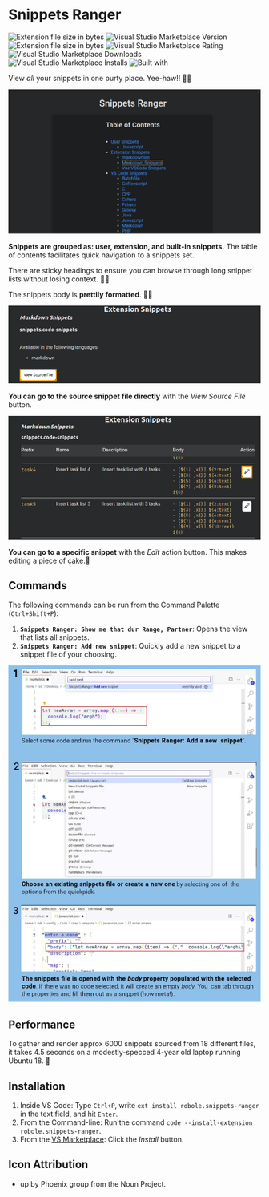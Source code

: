 # Snippets Ranger

![Extension file size in bytes](https://img.shields.io/static/v1?logo=visual-studio-code&label=made%20for&message=VS%20Code&color=0000ff)
![Visual Studio Marketplace Version](https://img.shields.io/visual-studio-marketplace/v/robole.snippets-ranger?logo=visual-studio-code&color=ffa500)
![Extension file size in bytes](https://img.shields.io/static/v1?logo=visual-studio-code&label=size&message=63KB&color=008000)
![Visual Studio Marketplace Rating](https://img.shields.io/visual-studio-marketplace/r/robole.snippets-ranger?logo=visual-studio-code&color=brightgreen)
![Visual Studio Marketplace Downloads](https://img.shields.io/visual-studio-marketplace/d/robole.snippets-ranger?logo=visual-studio-code&color=blue)
![Visual Studio Marketplace Installs](https://img.shields.io/visual-studio-marketplace/i/robole.snippets-ranger?logo=visual-studio-code&color=blue)
![Built with](https://img.shields.io/static/v1?label=built%20with&message=sarsaparilla%20%26%20javascript&color=af0161)

View *all* your snippets in one purty place. Yee-haw!! 🤠💕

![demo gif](/img/screenshots/demo1.gif)

**Snippets are grouped as: user, extension, and built-in snippets.** The table of contents facilitates quick navigation to a snippets set.

There are sticky headings to ensure you can browse through long snippet lists without losing context. 🦎🔝 

The snippets body is **prettily formatted**. 🌻✨

![view source screenshot](/img/screenshots/view-source.png)

**You can go to the source snippet file directly** with the *View Source File* button.

![view source screenshot](/img/screenshots/edit.png)

**You can go to a specific snippet** with the *Edit* action button. This makes editing a piece of cake.🍰

## Commands

The following commands can be run from the Command Palette (`Ctrl+Shift+P`):

1. **`Snippets Ranger: Show me that dur Range, Partner`**: Opens the view that lists all snippets.
1. **`Snippets Ranger: Add new snippet`**: Quickly add a new snippet to a snippet file of your choosing.

![add new snippet](/img/screenshots/add-new.jpg)

## Performance

To gather and render approx 6000 snippets sourced from 18 different files, it takes 4.5 seconds on a modestly-specced 4-year old laptop running Ubuntu 18. 🚀

## Installation

1. Inside VS Code: Type `Ctrl+P`, write `ext install robole.snippets-ranger` in the text field, and hit `Enter`.
1. From the Command-line: Run the command `code --install-extension robole.snippets-ranger`.
1. From the [VS Marketplace](https://marketplace.visualstudio.com/items?itemName=robole.snippets-ranger): Click the _Install_ button.

## Icon Attribution

- up by Phoenix group from the Noun Project.
